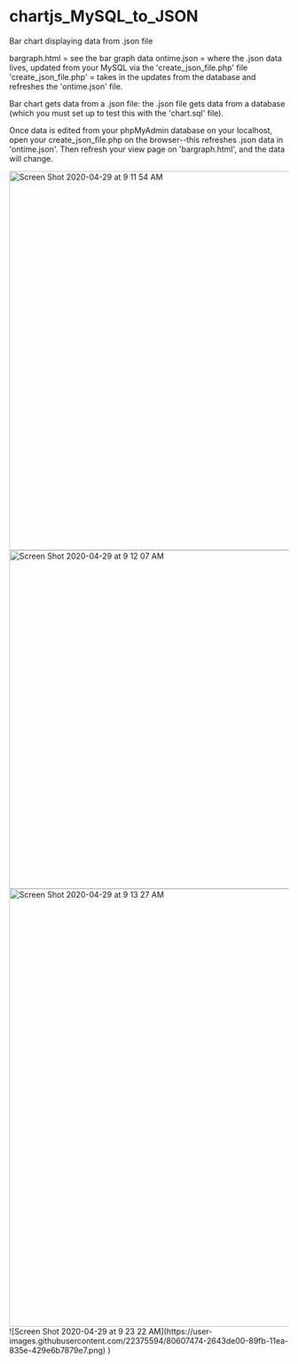 # chartjs_MySQL_to_JSON
Bar chart displaying data from .json file

bargraph.html = see the bar graph data
ontime.json = where the .json data lives, updated from your MySQL via the 'create_json_file.php' file
'create_json_file.php' = takes in the updates from the database and refreshes the 'ontime.json' file.


Bar chart gets data from a .json file: the .json file gets data from a database (which you must set up to test this with the 'chart.sql' file).

Once data is edited from your phpMyAdmin database on your localhost, open your create_json_file.php on the browser--this refreshes 
.json data in 'ontime.json'. Then refresh your view page on 'bargraph.html', and the data will change.



<img width="683" alt="Screen Shot 2020-04-29 at 9 11 54 AM" src="https://user-images.githubusercontent.com/22375594/80606131-89347580-89f9-11ea-9691-57bdd6d52307.png">
<img width="610" alt="Screen Shot 2020-04-29 at 9 12 07 AM" src="https://user-images.githubusercontent.com/22375594/80606132-89347580-89f9-11ea-9643-131d2debcb03.png">
<img width="789" alt="Screen Shot 2020-04-29 at 9 13 27 AM" src="https://user-images.githubusercontent.com/22375594/80607272-ee3c9b00-89fa-11ea-9b5e-0b7541fad1be.png">
![Screen Shot 2020-04-29 at 9 23 22 AM](https://user-images.githubusercontent.com/22375594/80607474-2643de00-89fb-11ea-835e-429e6b7879e7.png)
)

